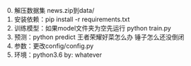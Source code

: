 ﻿0. 解压数据集 news.zip到data/
1. 安装依赖：pip install -r requirements.txt
2. 训练模型：如果model文件夹为空先运行 python train.py
3. 预测：python predict 王者荣耀好菜怎么办 锤子怎么还没倒闭
4. 参数：更改config/config.py
5. 环境：python3.6
					by: whatever
